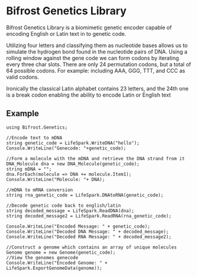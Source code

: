 # Bifrost Genetics Library
Bifrost Genetics Library is a biomimetic genetic encoder capable of encoding English or Latin text in to genetic code.

Utilizing four letters and classifying them as nucleotide bases allows us to simulate the hydrogen bond found in the nucleotide pairs of DNA. Using a rolling window against the gene code we can form codons by iterating every three char slots. There are only 24 permutation codons, but a total of 64 possible codons. For example: including AAA, GGG, TTT, and CCC as valid codons.

Ironically the classical Latin alphabet contains 23 letters, and the 24th one is a break codon enabling the ability to encode Latin or English text

## Example

    using Bifrost.Genetics;
    
    //Encode text to mDNA
    string genetic_code = LifeSpark.WriteDNA("hello");
    Console.WriteLine("Genecode: "+genetic_code);
    
    //Form a molecule with the mDNA and retrieve the DNA strand from it
    DNA_Molecule dna = new DNA_Molecule(genetic_code);
    string mDNA = "";
    dna.ForEach(molecule => DNA += molecule.Item1);
    Console.WriteLine("Molecule: "+ DNA);
    
    //mDNA to mRNA conversion
    string rna_genetic_code = LifeSpark.DNAtoRNA(genetic_code);
    
    //Decode genetic code back to english/latin
    string decoded_message = LifeSpark.ReadDNA(dna);
    string decoded_message2 = LifeSpark.ReadRNA(rna_genetic_code);

    Console.WriteLine("Encoded Message: " + genetic_code);
    Console.WriteLine("Decoded DNA Message: " + decoded_message);
    Console.WriteLine("Decoded RNA Message: " + decoded_message2);

    //Construct a genome which contains an array of unique molecules
    Genome genome = new Genome(genetic_code);
    //View the genomes genecode
    Console.WriteLine("Encoded Genome: " + LifeSpark.ExportGenomeData(genome));
